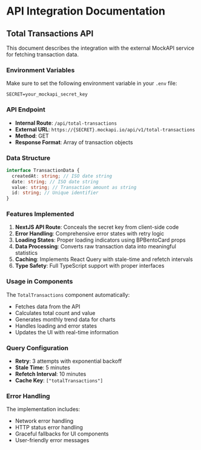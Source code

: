 # API Integration Documentation

## Total Transactions API

This document describes the integration with the external MockAPI service for fetching transaction data.

### Environment Variables

Make sure to set the following environment variable in your `.env` file:

```
SECRET=your_mockapi_secret_key
```

### API Endpoint

- **Internal Route**: `/api/total-transactions`
- **External URL**: `https://{SECRET}.mockapi.io/api/v1/total-transactions`
- **Method**: GET
- **Response Format**: Array of transaction objects

### Data Structure

```typescript
interface TransactionData {
  createdAt: string; // ISO date string
  date: string; // ISO date string
  value: string; // Transaction amount as string
  id: string; // Unique identifier
}
```

### Features Implemented

1. **NextJS API Route**: Conceals the secret key from client-side code
2. **Error Handling**: Comprehensive error states with retry logic
3. **Loading States**: Proper loading indicators using BPBentoCard props
4. **Data Processing**: Converts raw transaction data into meaningful statistics
5. **Caching**: Implements React Query with stale-time and refetch intervals
6. **Type Safety**: Full TypeScript support with proper interfaces

### Usage in Components

The `TotalTransactions` component automatically:

- Fetches data from the API
- Calculates total count and value
- Generates monthly trend data for charts
- Handles loading and error states
- Updates the UI with real-time information

### Query Configuration

- **Retry**: 3 attempts with exponential backoff
- **Stale Time**: 5 minutes
- **Refetch Interval**: 10 minutes
- **Cache Key**: `["totalTransactions"]`

### Error Handling

The implementation includes:

- Network error handling
- HTTP status error handling
- Graceful fallbacks for UI components
- User-friendly error messages
